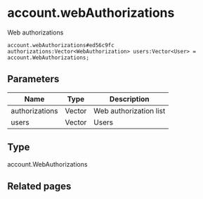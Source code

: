 # account.webAuthorizations
Web authorizations

```
account.webAuthorizations#ed56c9fc authorizations:Vector<WebAuthorization> users:Vector<User> = account.WebAuthorizations;
```

## Parameters
| Name | Type | Description |
| ---- | :----: | ----------- |
| authorizations | Vector<WebAuthorization> | Web authorization list |
| users | Vector<User> | Users |


## Type
account.WebAuthorizations

## Related pages
